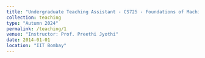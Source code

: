 ```yaml
---
title: "Undergraduate Teaching Assistant - CS725 - Foundations of Machine Learning"
collection: teaching
type: "Autumn 2024"
permalink: /teaching/1
venue: "Instructor: Prof. Preethi Jyothi"
date: 2014-01-01
location: "IIT Bombay"
---
```



